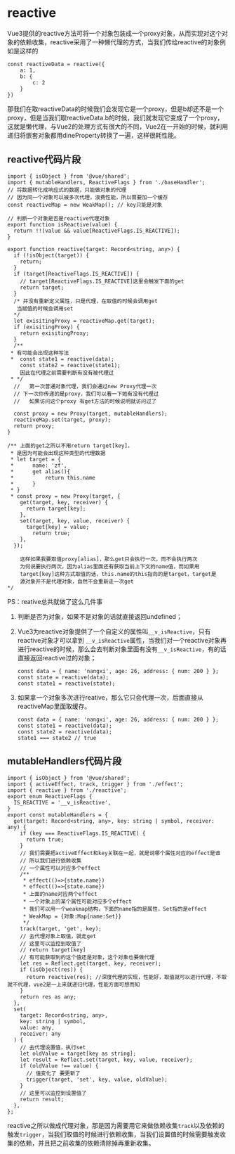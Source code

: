 # reactive

Vue3提供的reactive方法可将一个对象包装成一个proxy对象，从而实现对这个对象的依赖收集，reactive采用了一种懒代理的方式，当我们传给reactive的对象例如是这样的

```
const reactiveData = reactive({
	a: 1,
	b: {
		c: 2
	}
})
```

那我们在取reactiveData的时候我们会发现它是一个proxy，但是b却还不是一个proxy，但是当我们取reactiveData.b的时候，我们就发现它变成了一个proxy，这就是懒代理，与Vue2的处理方式有很大的不同，Vue2在一开始的时候，就利用递归将嵌套对象都用dineProperty转换了一遍，这样很耗性能。

## reactive代码片段

```
import { isObject } from '@vue/shared';
import { mutableHandlers, ReactiveFlags } from './baseHandler';
// 将数据转化成响应式的数据，只能做对象的代理
// 因为同一个对象可以被多次代理，浪费性能，所以需要加一个缓存
const reactiveMap = new WeakMap(); // key只能是对象

// 判断一个对象是否是reactive代理对象
export function isReactive(value) {
  return !!(value && value[ReactiveFlags.IS_REACTIVE]);
}

export function reactive(target: Record<string, any>) {
  if (!isObject(target)) {
    return;
  }
  if (target[ReactiveFlags.IS_REACTIVE]) {
    // target[ReactiveFlags.IS_REACTIVE]这里会触发下面的get
    return target;
  }
  /* 并没有重新定义属性，只是代理，在取值的时候会调用get
   当赋值的时候会调用set
  */
  let exisitingProxy = reactiveMap.get(target);
  if (exisitingProxy) {
    return exisitingProxy;
  }
  /**
 * 有可能会出现这种写法
 *  const state1 = reactive(data);
    const state2 = reactive(state1);
    因此在代理之前需要判断有没有被代理过
 * */
  //   第一次普通对象代理，我们会通过new Proxy代理一次
  // 下一次你传递的是proxy，我们可以看一下她有没有代理过
  //   如果访问这个proxy 有get方法的时候说明就访问过了

  const proxy = new Proxy(target, mutableHandlers);
  reactiveMap.set(target, proxy);
  return proxy;
}

/** 上面的get之所以不用return target[key]，
 * 是因为可能会出现这种类型的代理数据
 * let target = {
 *      name: 'zf',
 *      get alias(){
 *          return this.name
 *      }
 * }
 * const proxy = new Proxy(target, {
    get(target, key, receiver) {
      return target[key];
    },
    set(target, key, value, receiver) {
      target[key] = value;
        return true;
    },
  });
  
    这样如果我要取值proxy[alias]，那么get只会执行一次，而不会执行两次
    为何说要执行两次，因为alias里面还有获取当前上下文的name值，而如果用
    target[key]这种方式取值的话，this.name的this指向的是target，target是
    源对象并不是代理对象，自然不会重新走一次get
*/
```

PS：reative总共就做了这么几件事

1. 判断是否为对象，如果不是对象的话就直接返回undefined；

2. Vue3为reactive对象提供了一个自定义的属性叫`__v_isReactive`，只有reactive对象才可以拿到 `__v_isReactive`属性，当我们对一个reactive对象再进行reactive的时候，那么会去判断对象里面有没有`__v_isReactive`，有的话直接返回reactive过的对象；

   ```
   const data = { name: 'nangxi', age: 26, address: { num: 200 } };
   const state = reactive(data);
   const state1 = reactive(state);
   ```

3. 如果拿一个对象多次进行reative，那么它只会代理一次，后面直接从reactiveMap里面取缓存。

   ```
   const data = { name: 'nangxi', age: 26, address: { num: 200 } };
   const state1 = reactive(data);
   const state2 = reactive(data);
   state1 === state2 // true
   ```

## mutableHandlers代码片段

```
import { isObject } from '@vue/shared';
import { activeEffect, track, trigger } from './effect';
import { reactive } from './reactive';
export enum ReactiveFlags {
  IS_REACTIVE = '__v_isReactive',
}
export const mutableHandlers = {
  get(target: Record<string, any>, key: string | symbol, receiver: any) {
    if (key === ReactiveFlags.IS_REACTIVE) {
      return true;
    }
    // 我们需要把activeEffect和key关联在一起，就是说哪个属性对应的effect是谁
    // 所以我们进行依赖收集
    // 一个属性可以对应多个effect
    /**
     * effect(()=>{state.name})
     * effect(()=>{state.name})
     * 上面的name对应两个effect
     * 一个对象上的某个属性可能对应多个effect
     * 我们可以用一个weakmap结构，下面的name指的是属性，Set指的是effect
     * WeakMap = {对象:Map{name:Set}}
     */
    track(target, 'get', key);
    // 去代理对象上取值，就走get
    // 这里可以监控到取值了
    // return target[key]
    // 有可能获取到的这个值还是对象，这个对象也要做代理
    let res = Reflect.get(target, key, receiver);
    if (isObject(res)) {
      return reactive(res); //深度代理的实现，性能好，取值就可以进行代理，不取就不代理，vue2是一上来就递归代理，性能方面可想而知
    }
    return res as any;
  },
  set(
    target: Record<string, any>,
    key: string | symbol,
    value: any,
    receiver: any
  ) {
    // 去代理设置值，执行set
    let oldValue = target[key as string];
    let result = Reflect.set(target, key, value, receiver);
    if (oldValue !== value) {
      // 值变化了 要更新了
      trigger(target, 'set', key, value, oldValue);
    }
    // 这里可以监控到设置值了
    return result;
  },
};
```

reactive之所以做成代理对象，那是因为需要用它来做依赖收集`track`以及依赖的触发`trigger`，当我们取值的时候进行依赖收集，当我们设置值的时候需要触发收集的依赖，并且把之前收集的依赖清除掉再重新收集。

